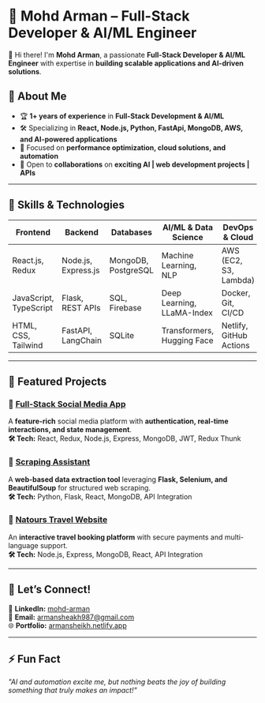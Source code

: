 # 🚀 Mohd Arman – Full-Stack Developer & AI/ML Engineer  
 
👋 Hi there! I'm **Mohd Arman**, a passionate **Full-Stack Developer & AI/ML Engineer** with expertise in **building scalable applications and AI-driven solutions**.  

## 🔹 About Me  
- 🏆 **1+ years of experience** in **Full-Stack Development & AI/ML**  
- 🛠 Specializing in **React, Node.js, Python, FastApi, MongoDB, AWS, and AI-powered applications**  
- 🎯 Focused on **performance optimization, cloud solutions, and automation**  
- 👯 Open to **collaborations** on **exciting AI | web development projects | APIs**  

---

## 🚀 Skills & Technologies  

| **Frontend**      | **Backend**        | **Databases**      | **AI/ML & Data Science** | **DevOps & Cloud** |  
|------------------|-------------------|-------------------|-------------------------|-------------------|  
| React.js, Redux | Node.js, Express.js | MongoDB, PostgreSQL | Machine Learning, NLP | AWS (EC2, S3, Lambda) |  
| JavaScript, TypeScript | Flask, REST APIs | SQL, Firebase | Deep Learning, LLaMA-Index | Docker, Git, CI/CD |  
| HTML, CSS, Tailwind | FastAPI, LangChain | SQLite | Transformers, Hugging Face | Netlify, GitHub Actions |  

---

## 📌 Featured Projects  

### 🔹 [Full-Stack Social Media App](https://github.com/MohdArman123/Social_Media_App)  
A **feature-rich** social media platform with **authentication, real-time interactions, and state management**.  
**🛠 Tech:** React, Redux, Node.js, Express, MongoDB, JWT, Redux Thunk  

### 🔹 [Scraping Assistant](https://github.com/MohdArman123/)  
A **web-based data extraction tool** leveraging **Flask, Selenium, and BeautifulSoup** for structured web scraping.  
**🛠 Tech:** Python, Flask, React, MongoDB, API Integration  

### 🔹 [Natours Travel Website](https://github.com/MohdArman123/Natours)  
An **interactive travel booking platform** with secure payments and multi-language support.  
**🛠 Tech:** Node.js, Express, MongoDB, React, API Integration  

---

## 📩 Let’s Connect!  

🔗 **LinkedIn:** [mohd-arman](https://www.linkedin.com/in/mohd-arman-3701b9238/)  
📧 **Email:** armansheakh987@gmail.com  
🌐 **Portfolio:** [armansheikh.netlify.app](https://armansheikh.netlify.app/)  

---

## ⚡ Fun Fact  
_"AI and automation excite me, but nothing beats the joy of building something that truly makes an impact!"_  

<!--
**MohdArman123/MohdArman123** is a ✨ _special_ ✨ repository because its `README.md` (this file) appears on your GitHub profile.

Here are some ideas to get you started:

- 🔭 I’m currently working on ...
- 🌱 I’m currently learning ...
- 👯 I’m looking to collaborate on ...
- 🤔 I’m looking for help with ...
- 💬 Ask me about ...
- 📫 How to reach me: ...
- 😄 Pronouns: ...
- ⚡ Fun fact: ...
-->
